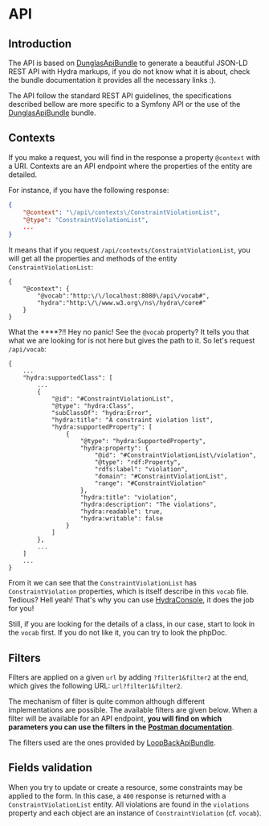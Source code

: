 # API

## Introduction

The API is based on [DunglasApiBundle][1] to generate a beautiful JSON-LD REST API with Hydra markups, if you do not know what it is about, check the bundle documentation it provides all the necessary links :).

The API follow the standard REST API guidelines, the specifications described bellow are more specific to a Symfony API or the use of the [DunglasApiBundle][1] bundle.

## Contexts

If you make a request, you will find in the response a property `@context` with a URI. Contexts are an API endpoint where the properties of the entity are detailed.

For instance, if you have the following response:

```json
{
    "@context": "\/api\/contexts\/ConstraintViolationList",
    "@type": "ConstraintViolationList",
    ...
}
```

It means that if you request `/api/contexts/ConstraintViolationList`, you will get all the properties and methods of the entity `ConstraintViolationList`:

```
{
    "@context": {
        "@vocab":"http:\/\/localhost:8080\/api\/vocab#",
        "hydra":"http:\/\/www.w3.org\/ns\/hydra\/core#"
    }
}
```

What the ****?!! Hey no panic! See the `@vocab` property? It tells you that what we are looking for is not here but gives the path to it. So let's request `/api/vocab`:

```
{
    ...
    "hydra:supportedClass": [
        ...
        {
            "@id": "#ConstraintViolationList",
            "@type": "hydra:Class",
            "subClassOf": "hydra:Error",
            "hydra:title": "A constraint violation list",
            "hydra:supportedProperty": [
                {
                    "@type": "hydra:SupportedProperty",
                    "hydra:property": {
                        "@id": "#ConstraintViolationList\/violation",
                        "@type": "rdf:Property",
                        "rdfs:label": "violation",
                        "domain": "#ConstraintViolationList",
                        "range": "#ConstraintViolation"
                    },
                    "hydra:title": "violation",
                    "hydra:description": "The violations",
                    "hydra:readable": true,
                    "hydra:writable": false
                }
            ]
        },
        ...
    ]
    ...
}
```

From it we can see that the `ConstraintViolationList` has `ConstraintViolation` properties, which is itself describe in this `vocab` file. Tedious? Hell yeah! That's why you can use [HydraConsole](https://github.com/lanthaler/HydraConsole), it does the job for you!

Still, if you are looking for the details of a class, in our case, start to look in the `vocab` first. If you do not like it, you can try to look the phpDoc.

## Filters

Filters are applied on a given `url` by adding `?filter1&filter2` at the end, which gives the following URL: `url?filter1&filter2`.

The mechanism of filter is quite common although different implementations are possible. The available filters are given below. When a filter will be available for an API endpoint, **you will find on which parameters you can use the filters in the [Postman documentation](/hackerguide/Dev-tools#postman)**.

The filters used are the ones provided by [LoopBackApiBundle](https://github.com/theofidry/LoopBackApiBundle).

## Fields validation

When you try to update or create a resource, some constraints may be applied to the form. In this case, a `400` response is returned with a `ConstraintViolationList` entity. All violations are found in the `violations` property and each object are an instance of `ConstraintViolation` (cf. `vocab`).

[1]: https://github.com/dunglas/DunglasApiBundle